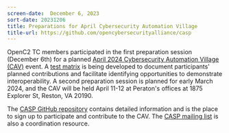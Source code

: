 ```yaml
---
screen-date:  December 6, 2023
sort-date: 20231206
title: Preparations for April Cybersecurity Automation Village
title-url: https://github.com/opencybersecurityalliance/casp
---
```


OpenC2 TC members participated in the first preparation session (December 6th) for a planned 
[April 2024 Cybersecurity Automation Village (CAV)](https://github.com/opencybersecurityalliance/casp/tree/main/Plugfests/2024-03-NorthernVirginia)
event. A [test matrix](https://github.com/opencybersecurityalliance/casp/blob/main/Plugfests/2024-03-NorthernVirginia/test-matrix-2024-03.md)
is being developed to document participants' planned contributions and
facilitate identifying opportunities to demonstrate interoperability. A second
preparation session is planned for early March 2024, and the
CAV will be held April 11-12 at Peraton's offices at 1875 Explorer St, Reston, VA 20190.

The [CASP GitHub repository](https://github.com/opencybersecurityalliance/casp)
contains detailed information and is the place to sign up to participate and
contribute to the CAV. The [CASP mailing
list](https://lists.oasis-open-projects.org/g/oca-casp/topics) is also a
coordination resource.